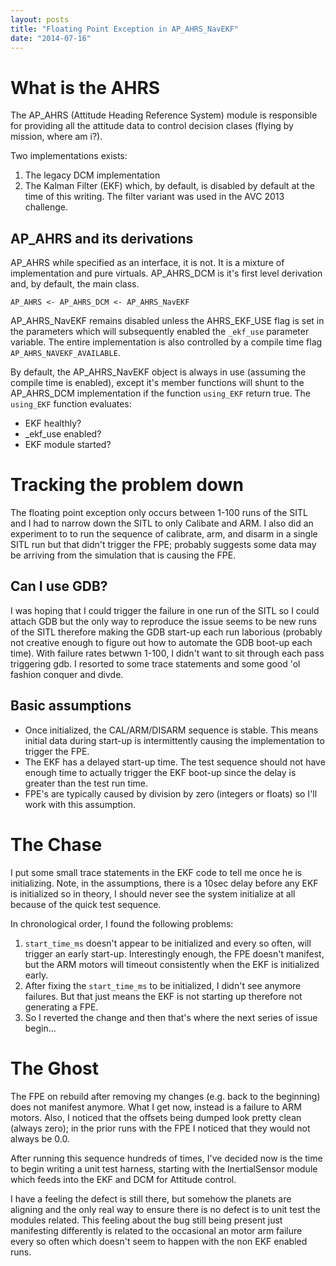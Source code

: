 ```yaml
---
layout: posts
title: "Floating Point Exception in AP_AHRS_NavEKF"
date: "2014-07-16"
---
```


# What is the AHRS

The AP_AHRS (Attitude Heading Reference System) module is responsible for providing all the attitude data to control decision clases (flying by mission, where am i?).

Two implementations exists:

1. The legacy DCM implementation
2. The Kalman Filter (EKF) which, by default, is disabled by default at the time of this writing. The filter variant was used in the AVC 2013 challenge.

## AP_AHRS and its derivations

AP_AHRS while specified as an interface, it is not. It is a mixture of implementation and pure virtuals. AP_AHRS_DCM is it's first level derivation and, by default, the main class.

```
AP_AHRS <- AP_AHRS_DCM <- AP_AHRS_NavEKF
```

AP_AHRS_NavEKF remains disabled unless the AHRS_EKF_USE flag is set in the parameters which will subsequently enabled the `_ekf_use` parameter variable. The entire implementation is also controlled by a compile time flag `AP_AHRS_NAVEKF_AVAILABLE`.

By default, the AP_AHRS_NavEKF object is always in use (assuming the compile time is enabled), except it's member functions will shunt to the AP_AHRS_DCM implementation if the function `using_EKF` return true. The `using_EKF` function evaluates:
* EKF healthly?
* _ekf_use enabled?
* EKF module started?

# Tracking the problem down

The floating point exception only occurs between 1-100 runs of the SITL and I had to narrow down the SITL to only Calibate and ARM. I also did an experiment to to run the sequence of calibrate, arm, and disarm in a single SITL run but that didn't trigger the FPE; probably suggests some data may be arriving from the simulation that is causing the FPE.

## Can I use GDB?

I was hoping that I could trigger the failure in one run of the SITL so I could attach GDB but the only way to reproduce the issue seems to be new runs of the SITL therefore making the GDB start-up each run laborious (probably not creative enough to figure out how to automate the GDB boot-up each time). With failure rates betwwn 1-100, I didn't want to sit through each pass triggering gdb. I resorted to some trace statements and some good 'ol fashion conquer and divde.

## Basic assumptions
* Once initialized, the CAL/ARM/DISARM sequence is stable. This means initial data during start-up is intermittently causing the implementation to trigger the FPE.
* The EKF has a delayed start-up time. The test sequence should not have enough time to actually trigger the EKF boot-up since the delay is greater than the test run time.
* FPE's are typically caused by division by zero (integers or floats) so I'll work with this assumption.

# The Chase

I put some small trace statements in the EKF code to tell me once he is initializing.  Note, in the assumptions, there is a 10sec delay before any EKF is initialized so in theory, I should never see the system initialize at all because of the quick test sequence.

In chronological order, I found the following problems:

1. `start_time_ms` doesn't appear to be initialized and every so often, will trigger an early start-up.  Interestingly enough, the FPE doesn't manifest, but the ARM motors will timeout consistently when the EKF is initialized early.
2. After fixing the `start_time_ms` to be initialized, I didn't see anymore failures.  But that just means the EKF is not starting up therefore not generating a FPE.
3. So I reverted the change and then that's where the next series of issue begin...

# The Ghost

The FPE on rebuild after removing my changes (e.g. back to the beginning) does not manifest anymore.  What I get now, instead is a failure to ARM motors.  Also, I noticed that the offsets being dumped look pretty clean (always zero); in the prior runs with the FPE I noticed that they would not always be 0.0.

After running this sequence hundreds of times, I've decided now is the time to begin writing a unit test harness, starting with the InertialSensor module which feeds into the EKF and DCM for Attitude control.

I have a feeling the defect is still there, but somehow the planets are aligning and the only real way to ensure there is no defect is to unit test the modules related.  This feeling about the bug still being present just manifesting differently is related to the occasional an motor arm failure every so often which doesn't seem to happen with the non EKF enabled runs.
